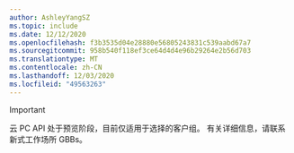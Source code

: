 ```yaml
---
author: AshleyYangSZ
ms.topic: include
ms.date: 12/12/2020
ms.openlocfilehash: f3b3535d04e28880e56805243831c539aabd67a7
ms.sourcegitcommit: 958b540f118ef3ce64d4d4e96b29264e2b56d703
ms.translationtype: MT
ms.contentlocale: zh-CN
ms.lasthandoff: 12/03/2020
ms.locfileid: "49563263"
---
```

<!-- markdownlint-disable MD041-->

> [!IMPORTANT]
> 云 PC API 处于预览阶段，目前仅适用于选择的客户组。 有关详细信息，请联系新式工作场所 GBBs。
